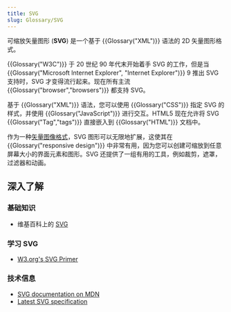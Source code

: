 ```yaml
---
title: SVG
slug: Glossary/SVG
---
```

可缩放矢量图形 (**SVG**) 是一个基于 {{Glossary("XML")}} 语法的 2D 矢量图形格式。

{{Glossary("W3C")}} 于 20 世纪 90 年代末开始着手 SVG 的工作，但是当 {{Glossary("Microsoft Internet Explorer", "Internet Explorer")}} 9 推出 SVG 支持时，SVG 才变得流行起来。现在所有主流 {{Glossary("browser","browsers")}} 都支持 SVG。

基于 {{Glossary("XML")}} 语法，您可以使用 {{Glossary("CSS")}} 指定 SVG 的样式，并使用 {{Glossary("JavaScript")}} 进行交互。HTML5 现在允许将 SVG {{Glossary("Tag","tags")}} 直接嵌入到 {{Glossary("HTML")}} 文档中。

作为一种[矢量图像格式](https://en.wikipedia.org/wiki/Vector_graphics)，SVG 图形可以无限地扩展，这使其在 {{Glossary("responsive design")}} 中非常有用，因为您可以创建可缩放到任意屏幕大小的界面元素和图形。SVG 还提供了一组有用的工具，例如裁剪，遮罩，过滤器和动画。

## 深入了解

### 基础知识

- 维基百科上的 [SVG](https://zh.wikipedia.org/wiki/SVG)

### 学习 SVG

- [W3.org's SVG Primer](https://www.w3.org/Graphics/SVG/IG/resources/svgprimer.html)

### 技术信息

- [SVG documentation on MDN](/zh-CN/docs/Web/SVG)
- [Latest SVG specification](https://www.w3.org/TR/SVG/)
